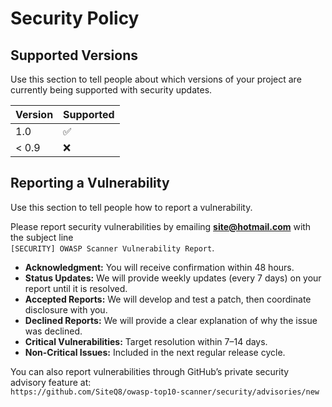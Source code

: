 # Security Policy

## Supported Versions

Use this section to tell people about which versions of your project are  
currently being supported with security updates.

| Version | Supported          |
| ------- | ------------------ |
| 1.0   | :white_check_mark: |
| < 0.9   | :x:                |

## Reporting a Vulnerability

Use this section to tell people how to report a vulnerability.

Please report security vulnerabilities by emailing **site@hotmail.com** with the subject line  
`[SECURITY] OWASP Scanner Vulnerability Report`.

- **Acknowledgment:** You will receive confirmation within 48 hours.  
- **Status Updates:** We will provide weekly updates (every 7 days) on your report until it is resolved.  
- **Accepted Reports:** We will develop and test a patch, then coordinate disclosure with you.  
- **Declined Reports:** We will provide a clear explanation of why the issue was declined.  
- **Critical Vulnerabilities:** Target resolution within 7–14 days.  
- **Non-Critical Issues:** Included in the next regular release cycle.  

You can also report vulnerabilities through GitHub’s private security advisory feature at:  
`https://github.com/SiteQ8/owasp-top10-scanner/security/advisories/new`  
